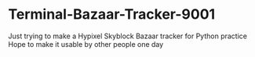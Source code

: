 # Terminal-Bazaar-Tracker-9001
Just trying to make a Hypixel Skyblock Bazaar tracker for Python practice
Hope to make it usable by other people one day
